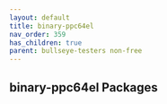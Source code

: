```yaml
---
layout: default
title: binary-ppc64el
nav_order: 359
has_children: true
parent: bullseye-testers non-free
---
```


## binary-ppc64el Packages
